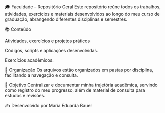 🎓 Faculdade – Repositório Geral
Este repositório reúne todos os trabalhos, atividades, exercícios e materiais desenvolvidos ao longo do meu curso de graduação, abrangendo diferentes disciplinas e semestres.

📚 Conteúdo

Atividades, exercícios e projetos práticos

Códigos, scripts e aplicações desenvolvidas.

Exercícios acadêmicos.

📁 Organização
Os arquivos estão organizados em pastas por disciplina, facilitando a navegação e consulta.

🚀 Objetivo
Centralizar e documentar minha trajetória acadêmica, servindo como registro do meu progresso, além de material de consulta para estudos e revisões.

✍️ Desenvolvido por Maria Eduarda Bauer
